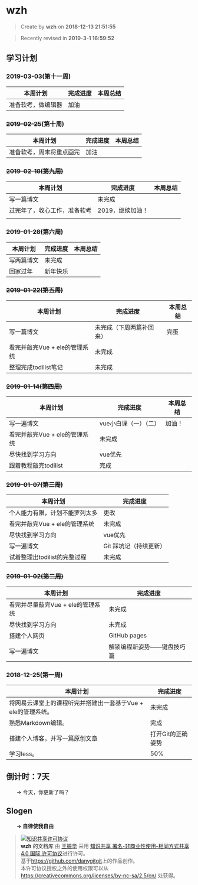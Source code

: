 wzh
===

> Create by **wzh** on **2018-12-13 21:51:55**  

> Recently revised in **2019-3-1 16:59:52**

## 学习计划
### 2019-03-03(第十一周)

| 本周计划                      | 完成进度 | 本周总结 |
| ----------------------------- | -------- | -------- |
| 准备软考，做编辑器                   | 加油    | 

### ~~2019-02-25~~(第十周)

| 本周计划                      | 完成进度 | 本周总结 |
| ----------------------------- | -------- | -------- |
| 准备软考，周末将重点画完                   | 加油    |

### ~~2019-02-18(第九周)~~

| 本周计划                      | 完成进度 | 本周总结 |
| ----------------------------- | -------- | -------- |
| 写一篇博文                    | 未完成     |
| 过完年了，收心工作，准备软考| 2019，继续加油！
      |
### ~~2019-01-28(第六周)~~

| 本周计划                      | 完成进度 | 本周总结 |
| ----------------------------- | -------- | -------- |
| 写两篇博文                    | 未完成     |
| 回家过年 | 新年快乐      |

### ~~2019-01-22(第五周)~~

| 本周计划                      | 完成进度 | 本周总结 |
| ----------------------------- | -------- | -------- |
| 写一篇博文                    | 未完成（下周两篇补回来）     |完蛋
| 看完并敲完Vue + ele的管理系统 | 未完成      |
| 整理完成todilist笔记          | 未完成    |

### ~~2019-01-14(第四周)~~

| 本周计划                      | 完成进度               | 本周总结 |
| ----------------------------- | ---------------------- | -------- |
| 写一遍博文                    | vue小白课（一）（二） |加油！
| 看完并敲完Vue + ele的管理系统 | 未完成                 |
| 尽快找到学习方向              | vue优先                |
| 跟着教程敲完todilist          | 完成                   |

### ~~2019-01-07(第三周)~~

| 本周计划                       | 完成进度               |
| ------------------------------ | ---------------------- |
| 个人能力有限，计划不能罗列太多 | 更改                   |
| 看完并敲完Vue + ele的管理系统  | 未完成                 |
| 尽快找到学习方向               | vue优先                |
| 写一遍博文                     | Git 踩坑记（持续更新） |
| 试着整理出todilist的完整过程   | 未完成                 |

### ~~2019-01-02(第二周)~~
| 本周计划                          | 完成进度                     |
| --------------------------------- | ---------------------------- |
| 看完并尽量敲完Vue + ele的管理系统 | 未完成                       |
| 尽快找到学习方向                  | 未完成                       |
| 搭建个人网页                      | GitHub pages                 |
| 写一遍博文                        | 解锁编程新姿势——键盘技巧篇 |

### ~~2018-12-25(第一周)~~
| 本周计划                                                      | 完成进度          |
| ------------------------------------------------------------- | ----------------- |
| 将网易云课堂上的课程听完并搭建出一套基于Vue + ele的管理系统。 | 未完成            |
| 熟悉Markdown编辑。                                            | 完成              |
| 搭建个人博客，并写一篇原创文章                                | 打开Git的正确姿势 |
| 学习less。                                                    | 50%               |

## 倒计时：7天

&emsp;&emsp;-> 今天，你更新了吗？

## Slogen

&emsp;&emsp;**-> 自律使我自由**

> <a rel="license" href="http://creativecommons.org/licenses/by-nc-sa/4.0/"><img alt="知识共享许可协议" style="border-width:0" src="https://i.creativecommons.org/l/by-nc-sa/4.0/88x31.png" /></a><br /><a xmlns:dct="http://purl.org/dc/terms/" property="dct:title">**wzh** 的文档库</a> 由 <a xmlns:cc="http://creativecommons.org/ns#" href="wzh" property="cc:attributionName" rel="cc:attributionURL">王振华</a> 采用 <a rel="license" href="http://creativecommons.org/licenses/by-nc-sa/4.0/">知识共享 署名-非商业性使用-相同方式共享 4.0 国际 许可协议</a>进行许可。<br />基于<a xmlns:dct="http://purl.org/dc/terms/" href="https://github.com/danygitgit" rel="dct:source">https://github.com/danygitgit</a>上的作品创作。<br />本许可协议授权之外的使用权限可以从 <a xmlns:cc="http://creativecommons.org/ns#" href="https://creativecommons.org/licenses/by-nc-sa/2.5/cn/" rel="cc:morePermissions">https://creativecommons.org/licenses/by-nc-sa/2.5/cn/</a> 处获得。